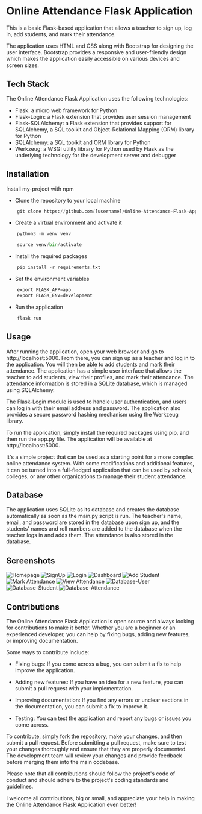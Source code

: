 
# Online Attendance Flask Application

This is a basic Flask-based application that allows a teacher to sign up, log in, add students, and mark their attendance.

The application uses HTML and CSS along with Bootstrap for designing the user interface. Bootstrap provides a responsive and user-friendly design which makes the application easily accessible on various devices and screen sizes.


## Tech Stack

The Online Attendance Flask Application uses the following technologies:

- Flask: a micro web framework for Python
- Flask-Login: a Flask extension that provides user session management
- Flask-SQLAlchemy: a Flask extension that provides support for SQLAlchemy, a SQL toolkit and Object-Relational Mapping (ORM) library for Python
- SQLAlchemy: a SQL toolkit and ORM library for Python
- Werkzeug: a WSGI utility library for Python used by Flask as the underlying technology for the development server and debugger
## Installation

Install my-project with npm

- Clone the repository to your local machine

```python
    git clone https://github.com/[username]/Online-Attendance-Flask-Application.git
```
- Create a virtual environment and activate it

```python
    python3 -m venv venv

    source venv/bin/activate
```
- Install the required packages
```python
    pip install -r requirements.txt
```
- Set the environment variables
```python
    export FLASK_APP=app
    export FLASK_ENV=development
```
- Run the application
```python
    flask run
```
    
## Usage
After running the application, open your web browser and go to http://localhost:5000. From there, you can sign up as a teacher and log in to the application. You will then be able to add students and mark their attendance.
The application has a simple user interface that allows the teacher to add students, view their profiles, and mark their attendance. The attendance information is stored in a SQLite database, which is managed using SQLAlchemy.

The Flask-Login module is used to handle user authentication, and users can log in with their email address and password. The application also provides a secure password hashing mechanism using the Werkzeug library.

To run the application, simply install the required packages using pip, and then run the app.py file. The application will be available at http://localhost:5000.

It's a simple project that can be used as a starting point for a more complex online attendance system. With some modifications and additional features, it can be turned into a full-fledged application that can be used by schools, colleges, or any other organizations to manage their student attendance.
## Database
The application uses SQLite as its database and creates the database automatically as soon as the main.py script is run. The teacher's name, email, and password are stored in the database upon sign up, and the students' names and roll numbers are added to the database when the teacher logs in and adds them. The attendance is also stored in the database.

## Screenshots

![Homepage](https://github.com/rv1281/Online-Attendance-Flask-Application/blob/main/screenshots/Homepage.jpg)
![SignUp](https://github.com/rv1281/Online-Attendance-Flask-Application/blob/main/screenshots/SignUp.jpg)
![Login](https://github.com/rv1281/Online-Attendance-Flask-Application/blob/main/screenshots/Login.jpg)
![Dashboard](https://github.com/rv1281/Online-Attendance-Flask-Application/blob/main/screenshots/Dashboard.jpg)
![Add Student](https://github.com/rv1281/Online-Attendance-Flask-Application/blob/main/screenshots/Add%20Student.jpg)
![Mark Attendance](https://github.com/rv1281/Online-Attendance-Flask-Application/blob/main/screenshots/MarkAttendance.jpg)
![View Attendance](https://github.com/rv1281/Online-Attendance-Flask-Application/blob/main/screenshots/View%20Attendance.jpg)
![Database-User](https://github.com/rv1281/Online-Attendance-Flask-Application/blob/main/screenshots/Database.jpg)
![Database-Student](https://github.com/rv1281/Online-Attendance-Flask-Application/blob/main/screenshots/Database2.jpg)
![Database-Attendance](https://github.com/rv1281/Online-Attendance-Flask-Application/blob/main/screenshots/Database3.jpg)
## Contributions

The Online Attendance Flask Application is open source and always looking for contributions to make it better. Whether you are a beginner or an experienced developer, you can help by fixing bugs, adding new features, or improving documentation.

Some ways to contribute include:

- Fixing bugs: If you come across a bug, you can submit a fix to help improve the application.

- Adding new features: If you have an idea for a new feature, you can submit a pull request with your implementation.

- Improving documentation: If you find any errors or unclear sections in the documentation, you can submit a fix to improve it.

- Testing: You can test the application and report any bugs or issues you come across.

To contribute, simply fork the repository, make your changes, and then submit a pull request. Before submitting a pull request, make sure to test your changes thoroughly and ensure that they are properly documented.
The development team will review your changes and provide feedback before merging them into the main codebase.

Please note that all contributions should follow the project's code of conduct and should adhere to the project's coding standards and guidelines.

I welcome all contributions, big or small, and appreciate your help in making the Online Attendance Flask Application even better!